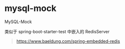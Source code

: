 # mysql-mock
MySQL-Mock


类似于 spring-boot-starter-test 中嵌入的 RedisServer

> https://www.baeldung.com/spring-embedded-redis

